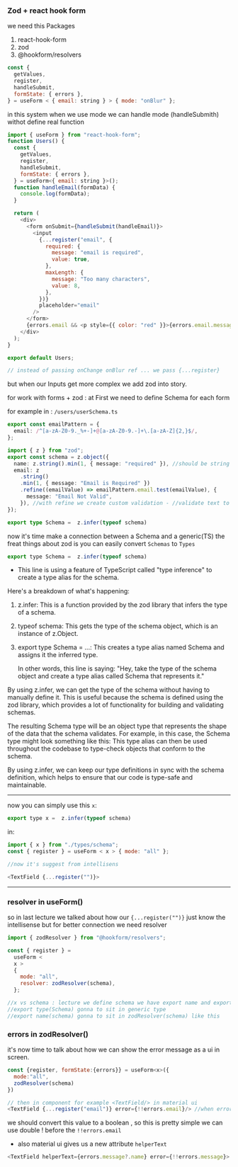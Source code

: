### Zod + react hook form

we need this Packages

1. react-hook-form
2. zod
3. @hookform/resolvers

```javascript
const {
  getValues,
  register,
  handleSubmit,
  formState: { errors },
} = useForm < { email: string } > { mode: "onBlur" };
```

in this system when we use mode we can handle mode (handleSubmith) withot define real function

```javascript
import { useForm } from "react-hook-form";
function Users() {
  const {
    getValues,
    register,
    handleSubmit,
    formState: { errors },
  } = useForm<{ email: string }>();
  function handleEmail(formData) {
    console.log(formData);
  }

  return (
    <div>
      <form onSubmit={handleSubmit(handleEmail)}>
        <input
          {...register("email", {
            required: {
              message: "email is required",
              value: true,
            },
            maxLength: {
              message: "Too many characters",
              value: 8,
            },
          })}
          placeholder="email"
        />
      </form>
      {errors.email && <p style={{ color: "red" }}>{errors.email.message}</p>}
    </div>
  );
}

export default Users;

// instead of passing onChange onBlur ref ... we pass {...register}
```

but when our Inputs get more complex we add zod into story.

for work with forms + zod :
at First we need to define Schema for each form

for example in :
`/users/userSchema.ts`

```typescript
export const emailPattern = {
  email: /^[a-zA-Z0-9._%+-]+@[a-zA-Z0-9.-]+\.[a-zA-Z]{2,}$/,
};

import { z } from "zod";
export const schema = z.object({
  name: z.string().min(1, { message: "required" }), //should be string and the filed cannot less than 1 word
  email: z
    .string()
    .min(1, { message: "Email is Required" })
    .refine((emailValue) => emailPattern.email.test(emailValue), {
      message: "Email Not Valid",
    }), //with refine we create custom validation - //validate text to a Email
});

export type Schema =  z.infer(typeof schema)
```

now it's time make a connection between a Schema and a generic(TS)
the freat things about zod is you can easily convert `Schemas` to `Types`

```javascript
export type Schema =  z.infer(typeof schema)
```

- This line is using a feature of TypeScript called "type inference" to create a type alias for the schema.

Here's a breakdown of what's happening:

1. z.infer: This is a function provided by the zod library that infers the type of a schema.
2. typeof schema: This gets the type of the schema object, which is an instance of z.Object.
3. export type Schema = ...: This creates a type alias named Schema and assigns it the inferred type.

   In other words, this line is saying: "Hey, take the type of the schema object and create a type alias called Schema that represents it."

By using z.infer, we can get the type of the schema without having to manually define it. This is useful because the schema is defined using the zod library, which provides a lot of functionality for building and validating schemas.

The resulting Schema type will be an object type that represents the shape of the data that the schema validates. For example, in this case, the Schema type might look something like this:
This type alias can then be used throughout the codebase to type-check objects that conform to the schema.

By using z.infer, we can keep our type definitions in sync with the schema definition, which helps to ensure that our code is type-safe and maintainable.

---

now you can simply use this `x`:

```javascript
export type x =  z.infer(typeof schema)

```

in:

```javascript
import { x } from "./types/schema";
const { register } = useForm < x > { mode: "all" };

//now it's suggest from intellisens

<TextField {...register("")}>
```

---

### resolver in useForm()

so in last lecture we talked about how our `{...register("")}` just know the intellisense
but for better connection we need resolver

```javascript
import { zodResolver } from "@hookform/resolvers";

const { register } =
  useForm <
  x >
  {
    mode: "all",
    resolver: zodResolver(schema),
  };

//x vs schema : lecture we define schema we have export name and export type
//export type(Schema) gonna to sit in generic type
//export name(schema) gonna to sit in zodResolver(schema) like this
```

### errors in zodResolver()

it's now time to talk about how we can show the error message as a ui in screen.

```javascript
const {register, formState:{errors}} = useForm<x>({
  mode:"all",
  zodResolver(schema)
})

// then in component for example <TextField/> in material ui
<TextField {...register("email")} error={!!errors.email}/> //when error is true
```

we should convert this value to a boolean , so this is pretty simple we can use double ! before the `!!errors.email`

- also material ui gives us a new attribute `helperText`

```javascript
<TextField helperText={errors.message?.name} error={!!errors.message}>
```
